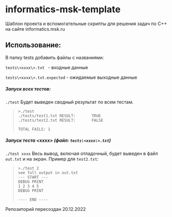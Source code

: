 # informatics-msk-template

Шаблон проекта и вспомогательные скрипты для решения задач по С++ на сайте informatics.msk.ru

## Использование:

В папку tests добавить файлы с названиями:

``tests\<xxxx\>.txt `` - входные данные

``tests\<xxxx\>.txt.expected`` - ожидаемые выходные данные

##### Запуск всех тестов:
``./test``
Будет выведен сводный результат по всем тестам.

>     >./test
>     ./tests/test1.txt RESULT:       TRUE
>     ./tests/test2.txt RESULT:       FALSE
>     
>     TOTAL FAILS: 1

##### Запуск теста \<xxxx\> (файл: ``tests\<xxxx\>.txt``)
``./test xxxx``
Весь вывод, включая отладочный, будет выведен в файл ``out.txt`` и на экран. Пример для ``test2.txt``:
>     >./test 2
>     see full output in out.txt
>     --- START ---
>     DEBUG PRINT
>     1 2 3 4 5
>     DEBUG PRINT
>     
>     ---- END ----



Репозиторий пересоздан 20.12.2022
